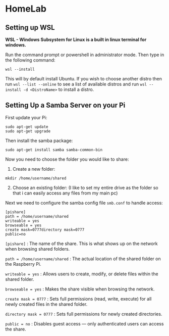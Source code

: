 # HomeLab

## Setting up WSL

**WSL - Windows Subsystem for Linux is a built in linux terminal for windows.**

Run the command prompt or powershell in administrator mode. Then type in the following command:
``` 
wsl --install
```
This will by default install Ubuntu. If you wish to choose another distro then run `wsl --list --online` to see a list of available distros and run `wsl --install -d <DistroName>` to install a distro.


## Setting Up a Samba Server on your Pi

First update your Pi:
```
sudo apt-get update
sudo apt-get upgrade
```

Then install the samba package:
```
sudo apt-get install samba samba-common-bin
```

Now you need to choose the folder you would like to share:
1. Create a new folder:
```
mkdir /home/username/shared
```
2. Choose an existing folder:
(I like to set my entire drive as the folder so that i can easily access any files from my main pc)

Next we need to configure the samba config file `smb.conf` to handle access:
```
[pishare]
path = /home/username/shared
writeable = yes
browseable = yes
create mask=0777directory mask=0777
public=no
```

`[pishare]` : The name of the share. This is what shows up on the network when browsing shared folders.

`path = /home/username/shared` : The actual location of the shared folder on the Raspberry Pi.

`writeable = yes` : Allows users to create, modify, or delete files within the shared folder.

`browseable = yes` : Makes the share visible when browsing the network.

`create mask = 0777` : Sets full permissions (read, write, execute) for all newly created files in the shared folder.

`directory mask = 0777` : Sets full permissions for newly created directories.

`public = no` : Disables guest access — only authenticated users can access the share.

